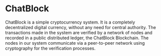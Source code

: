 # ChatBlock

ChatBlock is a simple cryptocurrency system. It is a completely decentralized digital currency, without any need for central authority. The transactions made in the system are verified by a network of nodes and recorded in a public distributed ledger, the ChatBlock Blockchain. The nodes in our system communicate via a peer-to-peer network using cryptography for the verification processes.

